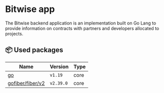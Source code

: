 # Bitwise app

The Bitwise backend application is an implementation built on Go Lang to provide information on contracts with partners and developers allocated to projects.

## 📦 Used packages

| Name                                                                  | Version   | Type       |
| --------------------------------------------------------------------- | --------- | ---------- |
| [go](https://go.dev/)                                                 | `v1.19`   | core       |
| [gofiber/fiber/v2](https://github.com/gofiber/fiber/v2)               | `v2.39.0` | core       |
